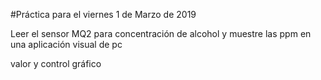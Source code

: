 
#Práctica para el viernes 1 de Marzo de 2019

Leer el sensor MQ2 para concentración de alcohol y muestre las ppm en una aplicación visual de pc

valor y control gráfico



